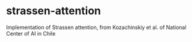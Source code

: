 # strassen-attention
Implementation of Strassen attention, from Kozachinskiy et al. of National Center of AI in Chile

